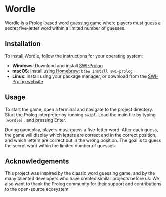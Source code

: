 
# Wordle

Wordle is a Prolog-based word guessing game where players must guess a secret five-letter word within a limited number of guesses. 

## Installation

To install Wordle, follow the instructions for your operating system:
- **Windows**: Download and install [SWI-Prolog](http://www.swi-prolog.org/Download.html)
- **macOS**: Install using [Homebrew](https://brew.sh/): `brew install swi-prolog`
- **Linux**: Install using your package manager, or download from the [SWI-Prolog website](http://www.swi-prolog.org/Download.html)

## Usage

To start the game, open a terminal and navigate to the project directory. Start the Prolog interpreter by running `swipl`. Load the main file by typing `[wordle].` and pressing Enter.

During gameplay, players must guess a five-letter word. After each guess, the game will display which letters are correct and in the correct position, and which letters are correct but in the wrong position. The goal is to guess the secret word within the limited number of guesses.

## Acknowledgements

This project was inspired by the classic word guessing game, and by the many talented developers who have created similar projects before us. We also want to thank the Prolog community for their support and contributions to the open-source ecosystem.

